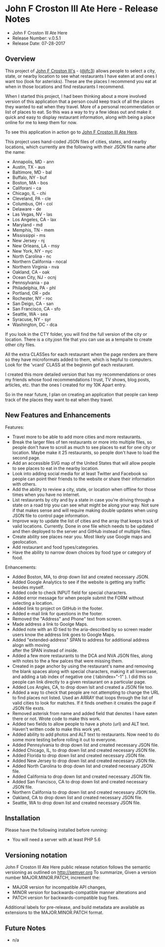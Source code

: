# John F Croston III Ate Here - Release Notes

* John F Croston III Ate Here
* Release Number:  v.0.5.1
* Release Date: 07-28-2017

## Overview
This project of [John F Croston III's](http://jfciii.com) - ([@jfc3](https://twitter.com/jfc3)) allows people to select a city, state, or nearby location to see what restaurants I have eaten at and ones I want too (look for asterisks). These are the places I recommend you eat at when in those locations and find restaurants I recommend.

When I started this project, I had been thinking about a more involved version of this application that a person could keep track of all the places they wanted to eat when they travel. More of a personal recommendation or list of places to eat. So this was a way to try a few ideas out and make it quick and easy to display restaurant information, along with being a place online for me to keep them for now.

To see this application in action go to [John F Croston III Ate Here](http://jfciii.com/atehere/).

This project uses hand-coded JSON files of cities, states, and nearby locations, which currently are the following with their JSON file name after the name:

* Annapolis, MD - ann
* Austin, TX - aus
* Baltimore, MD - bal
* Buffalo, NY - buf
* Boston, MA - bos
* Califorani - ca
* Chicago, IL - chi
* Cleveland, PA - cle
* Columbus, OH - col
* Delaware - de
* Las Vegas, NV - las
* Los Angeles, CA - lax
* Maryland - md
* Memphis, TN -  mem
* Mississippi - ms
* New Jersey - nj
* New Orleans, LA - msy
* New York, NY - nyc
* North Carolina - nc
* Northern California - nocal
* Northern Virginia - nva
* Oakland, CA - oak
* Ocean City, NJ - ocnj
* Pennsylvania - pa
* Philadelphia, PA - phl
* Portland, OR - pdx
* Rochester, NY - roc
* San Deigo, CA - san
* San Francisco, CA - sfo
* Seattle, WA - sea
* Syracuse, NY - syr
* Washington, DC - dca

If you look in the CTY folder, you will find the full version of the city or location. There is a city.josn file that you can use as a tempalte to create other city files.

All the extra CLASSes for each restaurant when the page renders are there so they have microformats added to them, which is hepful to computers. Look for the 'vcard' CLASS at the beginnin gof each restaurant.

I created this more detailed version that has my recommendations or ones my friends whose food recommendations I trust, TV shows, blog posts, articles, etc. than the ones I created for my 10K Apart entry.

So in the near future, I plan on creating an application that people can keep track of the places they want to eat when they travel.

## New Features and Enhancements
Features:

* Travel more to be able to add more cities and more restaurants.
* Break the larger files of ten restaurants or more into multiple files, so people don't have to scroll as much to see places to eat for one city or location. Maybe make it 25 restaurants, so people don't have to load the second page.
* Add an accessible SVG map of the United States that will allow people to see places to eat in the nearby location.
* Look into adding social media for at least Twitter and Facebook so people can point their friends to the website or share their information with others.
* Add the ability to review a city, state, or location when offline for those times when you have no internet.
* List restaurants by city and by a state in case you're driving through a state on a road trip you can see what might be along your way. Not sure if that makes sense and will require making double updates when using JSON file to control page information.
* Improve way to update the list of cities and the array that keeps track of valid locations. Currently. Done in one file which needs to be updated and then deployed to the server and GitHub instead of multiple files.
* Create ability see places near you. Most likely use Google maps and geolocation.
* Add restaurant and food types/categories.
* Have the ability to narrow down choices by food type or category of food.

Enhancements:

* Added Boston, MA, to drop down list and created necessary JSON.
* Added Google Analytics to see if the website is getting any traffic besides myself.
* Added code to check INPUT field for special characters.
* Added error message for when people submit the FORM without selecting a location.
* Added link to project on GitHub in the footer.
* Added e-mail link for questions in the footer.
* Removed the "Address" and Phone" text from screen.
* Made address a link to Goolge Maps.
* Added note with an ID tied to the aria-described by so screen reader users know the address link goes to Google Maps.
* Added "extended-address" SPAN to address for additional address alogn with moving <BR /> after the SPAN instead of inside.
* Added a few more restaurants to the DCA and NVA JSON files, along with notes to the a few palces that were missing them.
* Created in page anchor by using the restaurant's name and removing the blank spaces along with special characters, making it all lowercase, and adding a tab index of negative one ( tabindex="-1" ). I did this so people can link directly to a given restaurant on a particular page.
* Added Los Angles, CA, to drop down lsit and created a JSON file too.
* Added a way to check that people are not attempting to change the URL to find places not listed. Used an ARRAY that loops through the list of valid cities to look for matches. If it finds onethen it creates the page if JSON file exsts.
* Removed asterisk from name and added field that denotes I have eaten there or not. Wrote code to make this work.
* Added two fields to allow people to have a photo (url) and ALT text. Haven't written code to make this work yet.
* Added ability to add photos and ALT text to restaurants. Now need to do some more testing before rolling it out to everyone.
* Added Pennsylvania to drop down list and created necessary JSON file.
* Added Chicago, IL, to drop down list and created necessary JSON file.
* Added Florida to drop down list and created necessary JSON file.
* Added New Jersey to drop down list and created necessary JSON file.
* Added North Carolina to drop down list and created necessary JSON file.
* Added California to drop down list and created necessary JSON file.
* Added San Francisco, CA to drop down list and created necessary JSON file.
* Northern California to drop down list and created necessary JSON file.
* Oakland, CA to drop down list and created necessary JSON file.
* Seattle, WA to drop down list and created necessary JSON file.

## Installation
Please have the following installed before running:
* You will need a server with at least PHP 5.6

## Versioning notation
John F Croston III Ate Here public release notation follows the semantic versioning as outlined on http://semver.org
To summarize,
Given a version number MAJOR.MINOR.PATCH, increment the:

* MAJOR version for incompatible API changes,
* MINOR version for backwards-compatible manner alterations and
* PATCH version for backwards-compatible bug fixes.

Additional labels for pre-release, and build metadata are available as extensions to the MAJOR.MINOR.PATCH format.

## Future Notes

* n/a